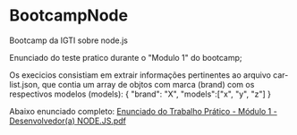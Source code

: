 # BootcampNode
Bootcamp da IGTI sobre node.js

Enunciado do teste pratico durante o "Modulo 1" do bootcamp;

Os execicios consistiam em extrair informações pertinentes ao arquivo car-list.json, que contia um array de objtos com 
marca (brand) com os respectivos modelos (models):
{
  "brand": "X",
  "models":["x", "y", "z"]
}

Abaixo enunciado completo:
[Enunciado do Trabalho Prático - Módulo 1 - Desenvolvedor(a) NODE.JS.pdf](https://github.com/RaulGoncalo/BootcampNode/files/8996672/Enunciado.do.Trabalho.Pratico.-.Modulo.1.-.Desenvolvedor.a.NODE.JS.pdf)
